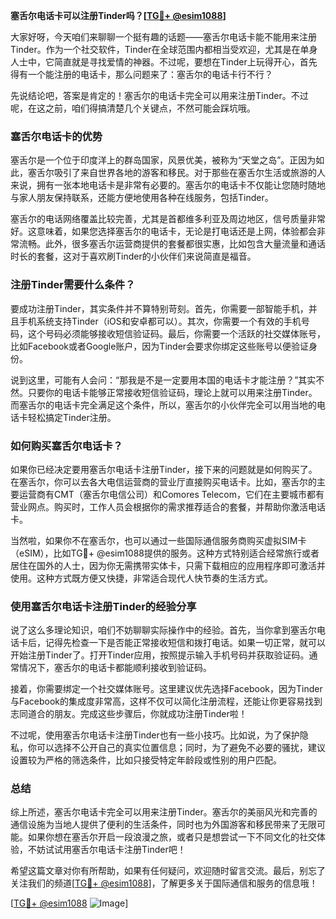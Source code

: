 **塞舌尔电话卡可以注册Tinder吗？[[TG💪+ @esim1088](https://t.me/s/esim1088)]**

大家好呀，今天咱们来聊聊一个挺有趣的话题——塞舌尔电话卡能不能用来注册Tinder。作为一个社交软件，Tinder在全球范围内都相当受欢迎，尤其是在单身人士中，它简直就是寻找爱情的神器。不过呢，要想在Tinder上玩得开心，首先得有一个能注册的电话卡，那么问题来了：塞舌尔的电话卡行不行？

先说结论吧，答案是肯定的！塞舌尔的电话卡完全可以用来注册Tinder。不过呢，在这之前，咱们得搞清楚几个关键点，不然可能会踩坑哦。

### 塞舌尔电话卡的优势

塞舌尔是一个位于印度洋上的群岛国家，风景优美，被称为“天堂之岛”。正因为如此，塞舌尔吸引了来自世界各地的游客和移民。对于那些在塞舌尔生活或旅游的人来说，拥有一张本地电话卡是非常有必要的。塞舌尔的电话卡不仅能让您随时随地与家人朋友保持联系，还能方便地使用各种在线服务，包括Tinder。

塞舌尔的电话网络覆盖比较完善，尤其是首都维多利亚及周边地区，信号质量非常好。这意味着，如果您选择塞舌尔的电话卡，无论是打电话还是上网，体验都会非常流畅。此外，很多塞舌尔运营商提供的套餐都很实惠，比如包含大量流量和通话时长的套餐，这对于喜欢刷Tinder的小伙伴们来说简直是福音。

### 注册Tinder需要什么条件？

要成功注册Tinder，其实条件并不算特别苛刻。首先，你需要一部智能手机，并且手机系统支持Tinder（iOS和安卓都可以）。其次，你需要一个有效的手机号码，这个号码必须能够接收短信验证码。最后，你需要一个活跃的社交媒体账号，比如Facebook或者Google账户，因为Tinder会要求你绑定这些账号以便验证身份。

说到这里，可能有人会问：“那我是不是一定要用本国的电话卡才能注册？”其实不然。只要你的电话卡能够正常接收短信验证码，理论上就可以用来注册Tinder。而塞舌尔的电话卡完全满足这个条件，所以，塞舌尔的小伙伴完全可以用当地的电话卡轻松搞定Tinder注册。

### 如何购买塞舌尔电话卡？

如果你已经决定要用塞舌尔电话卡注册Tinder，接下来的问题就是如何购买了。在塞舌尔，你可以去各大电信运营商的营业厅直接购买电话卡。比如，塞舌尔的主要运营商有CMT（塞舌尔电信公司）和Comores Telecom，它们在主要城市都有营业网点。购买时，工作人员会根据你的需求推荐适合的套餐，并帮助你激活电话卡。

当然啦，如果你不在塞舌尔，也可以通过一些国际通信服务商购买虚拟SIM卡（eSIM），比如TG💪+ @esim1088提供的服务。这种方式特别适合经常旅行或者居住在国外的人士，因为你无需携带实体卡，只需下载相应的应用程序即可激活并使用。这种方式既方便又快捷，非常适合现代人快节奏的生活方式。

### 使用塞舌尔电话卡注册Tinder的经验分享

说了这么多理论知识，咱们不妨聊聊实际操作中的经验。首先，当你拿到塞舌尔电话卡后，记得先检查一下是否能正常接收短信和拨打电话。如果一切正常，就可以开始注册Tinder了。打开Tinder应用，按照提示输入手机号码并获取验证码。通常情况下，塞舌尔的电话卡都能顺利接收到验证码。

接着，你需要绑定一个社交媒体账号。这里建议优先选择Facebook，因为Tinder与Facebook的集成度非常高，这样不仅可以简化注册流程，还能让你更容易找到志同道合的朋友。完成这些步骤后，你就成功注册Tinder啦！

不过呢，使用塞舌尔电话卡注册Tinder也有一些小技巧。比如说，为了保护隐私，你可以选择不公开自己的真实位置信息；同时，为了避免不必要的骚扰，建议设置较为严格的筛选条件，比如只接受特定年龄段或性别的用户匹配。

### 总结

综上所述，塞舌尔电话卡完全可以用来注册Tinder。塞舌尔的美丽风光和完善的通信设施为当地人提供了便利的生活条件，同时也为外国游客和移民带来了无限可能。如果你想在塞舌尔开启一段浪漫之旅，或者只是想尝试一下不同文化的社交体验，不妨试试用塞舌尔电话卡注册Tinder吧！

希望这篇文章对你有所帮助，如果有任何疑问，欢迎随时留言交流。最后，别忘了关注我们的频道[[TG💪+ @esim1088](https://t.me/s/esim1088)]，了解更多关于国际通信和服务的信息哦！

[[TG💪+ @esim1088](https://t.me/s/esim1088) ![Image](https://i.postimg.cc/4NQfJmqS/Snipaste-2025-05-13-00-14-12.png)]